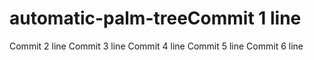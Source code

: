 # automatic-palm-treeCommit 1 line
Commit 2 line
Commit 3 line
Commit 4 line
Commit 5 line
Commit 6 line
